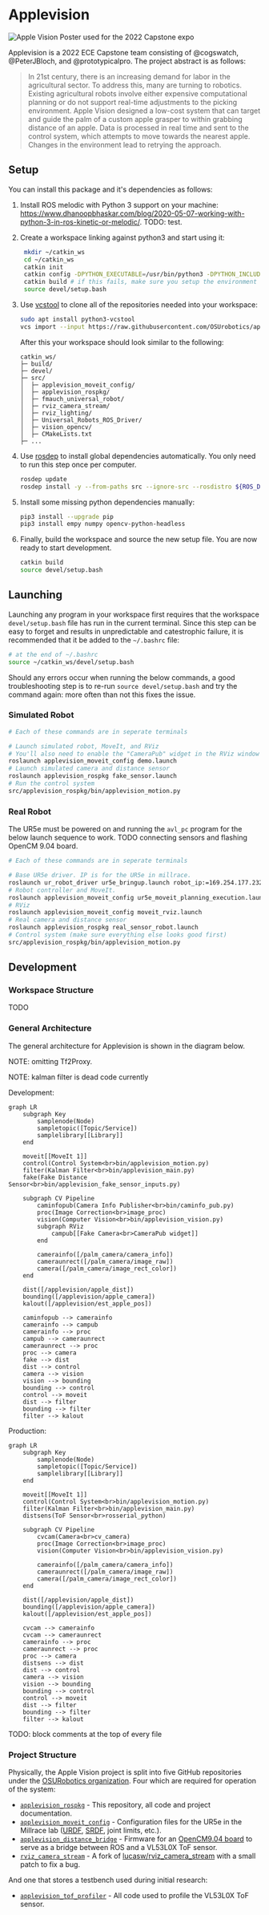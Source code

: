# Applevision

![Apple Vision Poster used for the 2022 Capstone expo](./readme/ApplevisionPoster.png)

Applevision is a 2022 ECE Capstone team consisting of @cogswatch, @PeterJBloch, and @prototypicalpro. The project abstract is as follows:
> In 21st century, there is an increasing demand for labor in the agricultural sector. To address this, many are turning to robotics. Existing agricultural robots involve either expensive computational planning or do not support real-time adjustments to the picking environment. Apple Vision designed a low-cost system that can target and guide the palm of a custom apple grasper to within grabbing distance of an apple. Data is processed in real time and sent to the control system, which attempts to move towards the nearest apple. Changes in the environment lead to retrying the approach.

## Setup

You can install this package and it's dependencies as follows:

1. Install ROS melodic with Python 3 support on your machine: https://www.dhanoopbhaskar.com/blog/2020-05-07-working-with-python-3-in-ros-kinetic-or-melodic/. TODO: test.

2. Create a workspace linking against python3 and start using it: 
   ```sh
    mkdir ~/catkin_ws
    cd ~/catkin_ws
    catkin init
    catkin config -DPYTHON_EXECUTABLE=/usr/bin/python3 -DPYTHON_INCLUDE_DIR=/usr/include/python3.6m -DPYTHON_LIBRARY=/usr/lib/x86_64-linux-gnu/libpython3.6m.so
    catkin build # if this fails, make sure you setup the environment correctly
    source devel/setup.bash
    ```

3. Use [vcstool](http://wiki.ros.org/vcstool) to clone all of the repositories needed into your workspace:
    ```sh
    sudo apt install python3-vcstool
    vcs import --input https://raw.githubusercontent.com/OSUrobotics/applevision_rospkg/master/applevision_ws.repos src
    ```
    After this your workspace should look similar to the following:
    ```
    catkin_ws/
    ├─ build/
    ├─ devel/
    ├─ src/
    │  ├─ applevision_moveit_config/
    │  ├─ applevision_rospkg/
    │  ├─ fmauch_universal_robot/
    │  ├─ rviz_camera_stream/
    │  ├─ rviz_lighting/
    │  ├─ Universal_Robots_ROS_Driver/
    │  ├─ vision_opencv/
    │  ├─ CMakeLists.txt
    ├─ ...
    ```

4. Use [rosdep](http://wiki.ros.org/rosdep) to install global dependencies automatically. You only need to run this step once per computer.
    ```sh
    rosdep update
    rosdep install -y --from-paths src --ignore-src --rosdistro ${ROS_DISTRO}
    ```

5. Install some missing python dependencies manually:
    ```sh
    pip3 install --upgrade pip
    pip3 install empy numpy opencv-python-headless
    ```

6. Finally, build the workspace and source the new setup file. You are now ready to start development.
    ```sh
    catkin build
    source devel/setup.bash
    ```

## Launching

Launching any program in your workspace first requires that the workspace `devel/setup.bash` file has run in the current terminal. Since this step can be easy to forget and results in unpredictable and catestrophic failure, it is recommended that it be added to the `~/.bashrc` file:

```sh
# at the end of ~/.bashrc
source ~/catkin_ws/devel/setup.bash
```

Should any errors occur when running the below commands, a good troubleshooting step is to re-run `source devel/setup.bash` and try the command again: more often than not this fixes the issue.

### Simulated Robot

```sh
# Each of these commands are in seperate terminals

# Launch simulated robot, MoveIt, and RViz
# You'll also need to enable the "CameraPub" widget in the RViz window for the camera to work
roslaunch applevision_moveit_config demo.launch
# Launch simulated camera and distance sensor
roslaunch applevision_rospkg fake_sensor.launch
# Run the control system
src/applevision_rospkg/bin/applevision_motion.py
```

### Real Robot

The UR5e must be powered on and running the `avl_pc` program for the below launch sequence to work. TODO connecting sensors and flashing OpenCM 9.04 board.

```sh
# Each of these commands are in seperate terminals

# Base UR5e driver. IP is for the UR5e in millrace.
roslaunch ur_robot_driver ur5e_bringup.launch robot_ip:=169.254.177.232
# Robot controller and MoveIt.
roslaunch applevision_moveit_config ur5e_moveit_planning_execution.launch
# RViz
roslaunch applevision_moveit_config moveit_rviz.launch
# Real camera and distance sensor
roslaunch applevision_rospkg real_sensor_robot.launch
# Control system (make sure everything else looks good first)
src/applevision_rospkg/bin/applevision_motion.py
```

## Development

### Workspace Structure

TODO

### General Architecture

The general architecture for Applevision is shown in the diagram below.

NOTE: omitting Tf2Proxy.

NOTE: kalman filter is dead code currently

Development:
```mermaid
graph LR
    subgraph Key
        samplenode(Node)
        sampletopic([Topic/Service])
        samplelibrary[[Library]]
    end

    moveit[[MoveIt 1]]
    control(Control System<br>bin/applevision_motion.py)
    filter(Kalman Filter<br>bin/applevision_main.py)
    fake(Fake Distance Sensor<br>bin/applevision_fake_sensor_inputs.py)

    subgraph CV Pipeline
        caminfopub(Camera Info Publisher<br>bin/caminfo_pub.py)
        proc(Image Correction<br>image_proc)
        vision(Computer Vision<br>bin/applevision_vision.py)
        subgraph RViz
            campub[[Fake Camera<br>CameraPub widget]]
        end

        camerainfo([/palm_camera/camera_info])
        cameraunrect([/palm_camera/image_raw])
        camera([/palm_camera/image_rect_color])
    end

    dist([/applevision/apple_dist])
    bounding([/applevision/apple_camera])
    kalout([/applevision/est_apple_pos])

    caminfopub --> camerainfo
    camerainfo --> campub
    camerainfo --> proc
    campub --> cameraunrect
    cameraunrect --> proc
    proc --> camera
    fake --> dist
    dist --> control
    camera --> vision
    vision --> bounding
    bounding --> control
    control --> moveit
    dist --> filter
    bounding --> filter
    filter --> kalout
```

Production:
```mermaid
graph LR
    subgraph Key
        samplenode(Node)
        sampletopic([Topic/Service])
        samplelibrary[[Library]]
    end

    moveit[[MoveIt 1]]
    control(Control System<br>bin/applevision_motion.py)
    filter(Kalman Filter<br>bin/applevision_main.py)
    distsens(ToF Sensor<br>rosserial_python)

    subgraph CV Pipeline
        cvcam(Camera<br>cv_camera)
        proc(Image Correction<br>image_proc)
        vision(Computer Vision<br>bin/applevision_vision.py)

        camerainfo([/palm_camera/camera_info])
        cameraunrect([/palm_camera/image_raw])
        camera([/palm_camera/image_rect_color])
    end

    dist([/applevision/apple_dist])
    bounding([/applevision/apple_camera])
    kalout([/applevision/est_apple_pos])

    cvcam --> camerainfo
    cvcam --> cameraunrect
    camerainfo --> proc
    cameraunrect --> proc
    proc --> camera
    distsens --> dist
    dist --> control
    camera --> vision
    vision --> bounding
    bounding --> control
    control --> moveit
    dist --> filter
    bounding --> filter
    filter --> kalout
```


TODO: block comments at the top of every file

### Project Structure

Physically, the Apple Vision project is split into five GitHub repositories under the [OSURobotics organization](https://github.com/OSUrobotics). Four which are required for operation of the system:
 * [`applevision_rospkg`](https://github.com/OSUrobotics/applevision_rospkg) - This repository, all code and project documentation.
 * [`applevision_moveit_config`](https://github.com/OSUrobotics/applevision_moveit_config) - Configuration files for the UR5e in the Millrace lab ([URDF](http://wiki.ros.org/urdf), [SRDF](http://wiki.ros.org/srdf), joint limits, etc.).
 * [`applevision_distance_bridge`](https://github.com/OSUrobotics/applevision_distance_bridge) - Firmware for an [OpenCM9.04 board](https://emanual.robotis.com/docs/en/parts/controller/opencm904/) to serve as a bridge between ROS and a VL53L0X ToF sensor.
 * [`rviz_camera_stream`](https://github.com/OSUrobotics/rviz_camera_stream) - A fork of [lucasw/rviz_camera_stream](https://github.com/lucasw/rviz_camera_stream) with a small patch to fix a bug.

And one that stores a testbench used during initial research:
 * [`applevision_tof_profiler`](https://github.com/OSUrobotics/applevision_tof_profiler) - All code used to profile the VL53L0X ToF sensor.